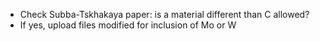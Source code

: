- Check Subba-Tskhakaya paper: is a material different than C allowed?
- If yes, upload files modified for inclusion of Mo or W
